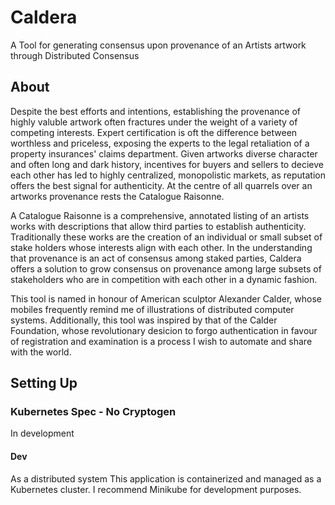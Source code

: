 # Caldera
A Tool for generating consensus upon provenance of an Artists artwork through Distributed Consensus

## About
Despite the best efforts and intentions, establishing the provenance of highly valuble artwork often fractures under the weight of a variety of competing interests. Expert certification is oft the difference between worthless and priceless, exposing the experts to the legal retaliation of a property insurances' claims department.  Given artworks diverse character and often long and dark history, incentives for buyers and sellers to decieve each other has led to highly centralized, monopolistic markets, as reputation offers the best signal for authenticity. At the centre of all quarrels over an artworks provenance rests the Catalogue Raisonne.

A Catalogue Raisonne is a comprehensive, annotated listing of an artists works with descriptions that allow third parties to establish authenticity.  Traditionally these works are the creation of an individual or small subset of stake holders whose interests align with each other. In the understanding that provenance is an act of consensus among staked parties, Caldera offers a solution to grow consensus on provenance among large subsets of stakeholders who are in competition with each other in a dynamic fashion.

This tool is named in honour of American sculptor Alexander Calder, whose mobiles frequently remind me of illustrations of distributed computer systems. Additionally, this tool was inspired by that of the Calder Foundation, whose revolutionary desicion to forgo authentication in favour of registration and examination is a process I wish to automate and share with the world.

## Setting Up

### Kubernetes Spec - No Cryptogen
In development


#### Dev
As a distributed system This application is containerized and managed as a Kubernetes cluster. I recommend Minikube for development purposes.




